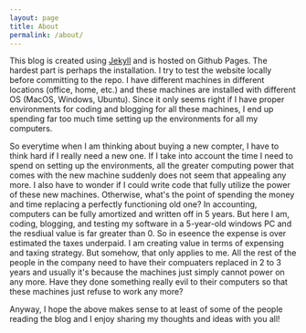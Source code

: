 ```yaml
---
layout: page
title: About
permalink: /about/
---
```


This blog is created using [Jekyll](https://jekyllrb.com/) and is hosted on Github Pages. The hardest part is perhaps the installation. I try to test the website locally before committing to the repo. I have different machines in different locations (office, home, etc.) and these machines are installed with different OS (MacOS, Windows, Ubuntu). Since it only seems right if I have proper environments for coding and blogging for all these machines, I end up spending far too much time setting up the environments for all my computers.

So everytime when I am thinking about buying a new compter, I have to think hard if I really need a new one. If I take into account the time I need to spend on setting up the environments, all the greater computing power that comes with the new machine suddenly does not seem that appealing any more. I also have to wonder if I could write code that fully utilize the power of these new machines. Otherwise, what's the point of spending the money and time replacing a perfectly functioning old one? In accounting, computers can be fully amortized and written off in 5 years. But here I am, coding, blogging, and testing my software in a 5-year-old windows PC and the resdiual value is far greater than 0. So in eseence the expense is over estimated the taxes underpaid. I am creating value in terms of expensing and taxing strategy. But somehow, that only applies to me. All the rest of the people in the company need to have their compuaters replaced in 2 to 3 years and usually it's because the machines just simply cannot power on any more. Have they done something really evil to their computers so that these machines just refuse to work any more?

Anyway, I hope the above makes sense to at least of some of the people reading the blog and I enjoy sharing my thoughts and ideas with you all!
